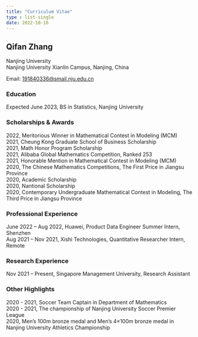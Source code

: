 ```yaml
---
title: "Curriculum Vitae"
type : list-single
date: 2022-10-16
---
```


## Qifan Zhang

Nanjing University\
Nanjing University Xianlin Campus, Nanjing, China

Email: 191840336@smail.nju.edu.cn

### Education
Expected June 2023, BS in Statistics, Nanjing University

### Scholarships & Awards
2022, Meritorious Winner in Mathematical Contest in Modeling (MCM)\
2021, Cheung Kong Graduate School of Business Scholarship\
2021, Math Honor Program Scholarship\
2021, Alibaba Global Mathematics Competition, Ranked 253\
2021, Honorable Mention in Mathematical Contest in Modeling (MCM)\
2020, The Chinese Mathematics Competitions, The First Price in Jiangsu Province\
2020, Academic Scholarship\
2020, Nantional Scholarship\
2020, Contemporary Undergraduate Mathematical Contest in Modeling, The Third Price in Jiangsu Province

### Professional Experience
June 2022 – Aug 2022, Huawei, Product Data Engineer Summer Intern, Shenzhen\
Aug 2021 – Nov 2021, Xishi Technologies, Quantitative Researcher Intern, Remote

### Research Experience
Nov 2021 – Present, Singapore Management University, Research Assistant

### Other Highlights
2020 - 2021, Soccer Team Captain in Department of Mathematics\
2020 - 2021, The championship of Nanjing University Soccer Premier League\
2020, Men’s 100m bronze medal and Men’s 4×100m bronze medal in Nanjing University Athletics Championship